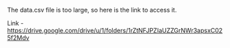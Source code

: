 The data.csv file is too large, so here is the link to access it.

Link - https://drive.google.com/drive/u/1/folders/1rZtNFJPZIaUZZGrNWr3apsxC025f2Mdv
